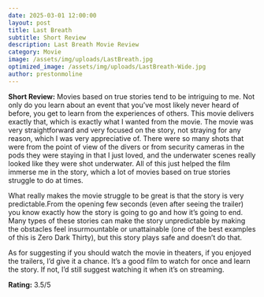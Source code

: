 ```yaml
---
date: 2025-03-01 12:00:00
layout: post
title: Last Breath
subtitle: Short Review
description: Last Breath Movie Review
category: Movie
image: /assets/img/uploads/LastBreath.jpg
optimized_image: /assets/img/uploads/LastBreath-Wide.jpg
author: prestonmoline
---
```


**Short Review:**
Movies based on true stories tend to be intriguing to me. Not only do you learn about an event that you’ve most likely never heard of before, you get to learn from the experiences of others. This movie delivers exactly that, which is exactly what I wanted from the movie. The movie was very straightforward and very focused on the story, not straying for any reason, which I was very appreciative of. There were so many shots that were from the point of view of the divers or from security cameras in the pods they were staying in that I just loved, and the underwater scenes really looked like they were shot underwater. All of this just helped the film immerse me in the story, which a lot of movies based on true stories struggle to do at times.

What really makes the movie struggle to be great is that the story is very predictable.From the opening few seconds (even after seeing the trailer) you know exactly how the story is going to go and how it’s going to end. Many types of these stories can make the story unpredictable by making the obstacles feel insurmountable or unattainable (one of the best examples of this is Zero Dark Thirty), but this story plays safe and doesn’t do that. 

As for suggesting if you should watch the movie in theaters, if you enjoyed the trailers, I’d give it a chance. It’s a good film to watch for once and learn the story. If not, I’d still suggest watching it when it’s on streaming. 


**Rating:**
3.5/5
